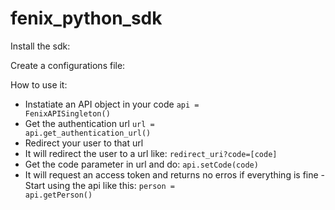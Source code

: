 fenix_python_sdk
================

Install the sdk:

Create a configurations file:

How to use it:
- Instatiate an API object in your code
<code>api = FenixAPISingleton()</code>
- Get the authentication url
<code>url = api.get_authentication_url()</code>
- Redirect your user to that url
- It will redirect the user to a url like:
<code>redirect_uri?code=[code]</code>
- Get the code parameter in url and do:
<code>api.setCode(code)</code>
- It will request an access token and returns no erros if everything is fine
-Start using the api like this:
<code>person = api.getPerson()</code>
